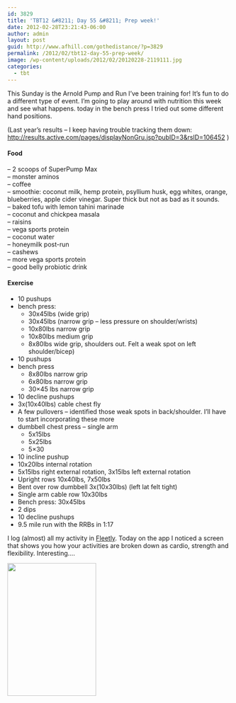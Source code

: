 ```yaml
---
id: 3829
title: 'TBT12 &#8211; Day 55 &#8211; Prep week!'
date: 2012-02-28T23:21:43-06:00
author: admin
layout: post
guid: http://www.afhill.com/gothedistance/?p=3829
permalink: /2012/02/tbt12-day-55-prep-week/
image: /wp-content/uploads/2012/02/20120228-2119111.jpg
categories:
  - tbt
---
```

This Sunday is the Arnold Pump and Run I&#8217;ve been training for! It&#8217;s fun to do a different type of event. I&#8217;m going to play around with nutrition this week and see what happens. today in the bench press I tried out some different hand positions. 

(Last year&#8217;s results &#8211; I keep having trouble tracking them down: http://results.active.com/pages/displayNonGru.jsp?pubID=3&rsID=106452 ) 

#### Food

&#8211; 2 scoops of SuperPump Max  
&#8211; monster aminos  
&#8211; coffee  
&#8211; smoothie: coconut milk, hemp protein, psyllium husk, egg whites, orange, blueberries, apple cider vinegar. Super thick but not as bad as it sounds.  
&#8211; baked tofu with lemon tahini marinade  
&#8211; coconut and chickpea masala  
&#8211; raisins  
&#8211; vega sports protein  
&#8211; coconut water  
&#8211; honeymilk post-run  
&#8211; cashews  
&#8211; more vega sports protein  
&#8211; good belly probiotic drink

#### Exercise

  * 10 pushups
  * bench press: 
      * 30x45lbs (wide grip)
      * 30x45lbs (narrow grip &#8211; less pressure on shoulder/wrists)
      * 10x80lbs narrow grip
      * 10x80lbs medium grip
      * 8x80lbs wide grip, shoulders out. Felt a weak spot on left shoulder/bicep)
  * 10 pushups
  * bench press 
      * 8x80lbs narrow grip
      * 6x80lbs narrow grip
      * 30&#215;45 lbs narrow grip
  * 10 decline pushups
  * 3x(10x40lbs) cable chest fly
  * A few pullovers &#8211; identified those weak spots in back/shoulder. I&#8217;ll have to start incorporating these more
  * dumbbell chest press &#8211; single arm 
      * 5x15lbs
      * 5x25lbs
      * 5&#215;30 
  * 10 incline pushup
  * 10x20lbs internal rotation
  * 5x15lbs right external rotation, 3x15lbs left external rotation
  * Upright rows 10x40lbs, 7x50lbs
  * Bent over row dumbbell 3x(10x30lbs) (left lat felt tight)
  * Single arm cable row 10x30lbs
  * Bench press: 30x45lbs
  * 2 dips
  * 10 decline pushups
  * 9.5 mile run with the RRBs in 1:17

I log (almost) all my activity in [Fleetly](http://www.fleetly.com/people/29382/). Today on the app I noticed a screen that shows you how your activities are broken down as cardio, strength and flexibility. Interesting&#8230;.

[<img src="http://www.afhill.com/gothedistance/wp-content/uploads/2012/02/20120228-211911-200x300.jpg" alt="" title="fleetlymix.jpg" width="200" height="300" class="alignnone size-medium wp-image-3841" />](http://www.afhill.com/gothedistance/wp-content/uploads/2012/02/20120228-211911.jpg)